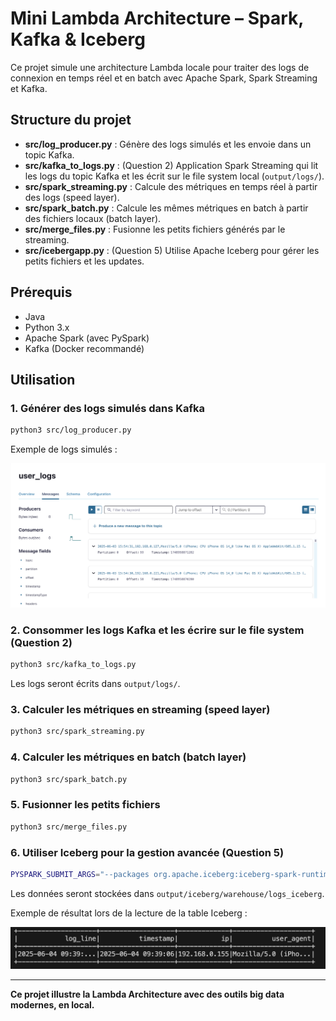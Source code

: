 # Mini Lambda Architecture – Spark, Kafka & Iceberg

Ce projet simule une architecture Lambda locale pour traiter des logs de connexion en temps réel et en batch avec Apache Spark, Spark Streaming et Kafka.

## Structure du projet

- **src/log_producer.py** : Génère des logs simulés et les envoie dans un topic Kafka.
- **src/kafka_to_logs.py** : (Question 2) Application Spark Streaming qui lit les logs du topic Kafka et les écrit sur le file system local (`output/logs/`).
- **src/spark_streaming.py** : Calcule des métriques en temps réel à partir des logs (speed layer).
- **src/spark_batch.py** : Calcule les mêmes métriques en batch à partir des fichiers locaux (batch layer).
- **src/merge_files.py** : Fusionne les petits fichiers générés par le streaming.
- **src/icebergapp.py** : (Question 5) Utilise Apache Iceberg pour gérer les petits fichiers et les updates.

## Prérequis

- Java
- Python 3.x
- Apache Spark (avec PySpark)
- Kafka (Docker recommandé)

## Utilisation

### 1. Générer des logs simulés dans Kafka

```bash
python3 src/log_producer.py
```

Exemple de logs simulés :

![Exemple logs simulés](capture/user_logs.png)

### 2. Consommer les logs Kafka et les écrire sur le file system (Question 2)

```bash
python3 src/kafka_to_logs.py
```
Les logs seront écrits dans `output/logs/`.

### 3. Calculer les métriques en streaming (speed layer)

```bash
python3 src/spark_streaming.py
```

### 4. Calculer les métriques en batch (batch layer)

```bash
python3 src/spark_batch.py
```

### 5. Fusionner les petits fichiers

```bash
python3 src/merge_files.py
```

### 6. Utiliser Iceberg pour la gestion avancée (Question 5)

```bash
PYSPARK_SUBMIT_ARGS="--packages org.apache.iceberg:iceberg-spark-runtime-3.5_2.12:1.5.0 pyspark-shell" python3 src/icebergapp.py
```
Les données seront stockées dans `output/iceberg/warehouse/logs_iceberg`.

Exemple de résultat lors de la lecture de la table Iceberg :

![Lecture table Iceberg](capture/capture_iceberg.png)

---

**Ce projet illustre la Lambda Architecture avec des outils big data modernes, en local.**